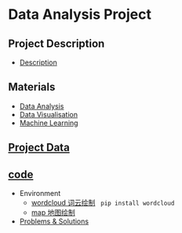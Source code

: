 # Data Analysis Project

## Project Description
  - [Description](https://github.com/Lizhao-Liu/Dataanalysis_python/blob/main/%E5%A4%A7%E6%95%B0%E6%8D%AE%E5%9F%BA%E7%A1%80%E4%B8%8E%E5%AE%9E%E8%B7%B5%E5%A4%A7%E4%BD%9C%E4%B8%9A%E8%A6%81%E6%B1%82.pdf)

## Materials
  - [Data Analysis](https://github.com/Lizhao-Liu/Dataanalysis_python/tree/main/materials/%E6%95%B0%E6%8D%AE%E5%88%86%E6%9E%90)
  - [Data Visualisation](https://github.com/Lizhao-Liu/Dataanalysis_python/tree/main/materials/%E6%95%B0%E6%8D%AE%E5%8F%AF%E8%A7%86%E5%8C%96)
  - [Machine Learning](https://github.com/Lizhao-Liu/Dataanalysis_python/tree/main/materials/%E6%9C%BA%E5%99%A8%E5%AD%A6%E4%B9%A0)

## [Project Data]()


## [code](https://github.com/Lizhao-Liu/Dataanalysis_python/tree/main/Code)
  - Environment
    - [wordcloud 词云绘制]()
    ` pip install wordcloud`
    - [map 地图绘制]()
  - [Problems & Solutions]()

  

  
  
